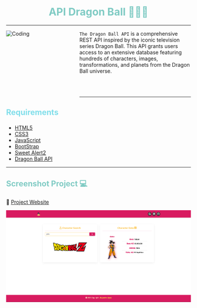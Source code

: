 # <h1 align="center" style="color: #80cbc4;"> API Dragon Ball 👨🏻‍💻 </h1> <hr>  

<img align="left" alt="Coding" width="200" height="200" src="https://i.gifer.com/origin/49/49f01b752943d705fdf7b7f130851d20_w200.gif">

` The Dragon Ball API ` is a comprehensive REST API inspired by the iconic television series Dragon Ball. This API grants users access to an extensive database featuring hundreds of characters, images, transformations, and planets from the Dragon Ball universe. 

<br> <br> 
<hr>  

## <p align="left" style="color: #80deea;"> Requirements </p>

- [HTML5](https://developer.mozilla.org/es/docs/Web/HTML) 
- [CSS3](https://developer.mozilla.org/es/docs/Web/CSS)
- [JavaScript](https://developer.mozilla.org/es/docs/Web/JavaScript)
- [BootStrap](https://mdbootstrap.com/)
- [Sweet Alert2](https://sweetalert2.github.io/)
- [Dragon Ball API](https://web.dragonball-api.com/documentation)


<hr>  

## <p align="left" style="color: #80cbc4;"> Screenshot Project 💻 </p>

🔶 [Project Website](https://alejandro-190107.github.io/Dragon-Ball-Api/)

![Screenshot](assets/img/Screenshot.png)